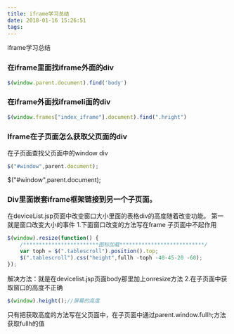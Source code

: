 ```yaml
---
title: iframe学习总结
date: 2018-01-16 15:26:51
tags:
---
```

iframe学习总结
<!-- more -->
### 在iframe里面找iframe外面的div
``` js
$(window.parent.document).find('body')
```

### 在iframe外面找iframeli面的div
``` js
$(window.frames["index_iframe"].document).find(".hright")
```

### Iframe在子页面怎么获取父页面的div
在子页面查找父页面中的window div
``` js
$("#window",parent.document);
```
$("#window",parent.document);



### Div里面嵌套iframe框架链接到另一个子页面。
在deviceList.jsp页面中改变窗口大小里面的表格div的高度随着改变功能。
第一就是窗口改变大小的事件
1.下面窗口改变的方法写在frame 子页面中不起作用
``` js
$(window).resize(function() {
    /************************图标加载***************************/
    var toph = $(".tablescroll").position().top;
    $(".tablescroll").css("height",fullh -toph -40-45-20 -60);	
});

```
解决方法：就是在devicelist.jsp页面body那里加上onresize方法
2.在子页面中获取窗口的高度不正确
``` js
$(window).height();//屏幕的高度	
```
只有把获取高度的方法写在父页面中，在子页面中通过parent.window.fullh;方法获取fullh的值

